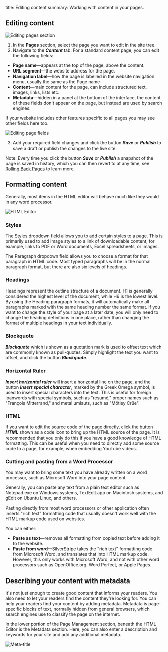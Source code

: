 title: Editing content
summary: Working with content in your pages.

## Editing content

![Editing pages section](/_images/content-editing.png)

1. In the **Pages** section, select the page you want to edit in the site tree.
2. Navigate to the ***Content*** tab. For a standard content page, you can edit the following fields:

 * **Page name**—appears at the top of the page, above the content.
 * **URL segment**—the website address for the page.
 * **Navigation label**—how the page is labelled in the website navigation menu, usually the same as the Page name
 * **Content**—main content for the page, can include structured text, images, links, lists etc.
 * **Metadata**—hidden in a panel at the bottom of the interface, the content of these fields don't appear on the page, but instead are used by search engines.

<div class="note" markdown="1">If your website includes other features specific to all pages you may see other fields here too.</div>

![Editing page fields](/_images/page-fields.png)

3. Add your required field changes and click the button ***Save*** or ***Publish*** to save a draft or publish the changes to the live site.

Note: Every time you click the button ***Save*** or ***Publish*** a snapshot of the page is saved in history, which you can then revert to at any time, see [Rolling Back Pages](../pages/rolling_back_pages) to learn more.

## Formatting content

Generally, most items in the HTML editor will behave much like they would in any word processor.

![HTML Editor](/_images/formatting-content.png)

### Styles

The Styles dropdown field allows you to add certain styles to a page. This is primarily used to add image styles to a link of downloadable content, for example, links to PDF or Word documents, Excel spreadsheets, or images.

The Paragraph dropdown field allows you to choose a format for that paragraph in HTML code. Most typed paragraphs will be in the normal paragraph format, but there are also six levels of headings.

### Headings

Headings represent the outline structure of a document. H1 is generally considered the highest level of the document, while H6 is the lowest level. By using the Heading paragraph formats, it will automatically make all paragraphs marked with the same heading number the same format. If you want to change the style of your page at a later date, you will only need to change the heading definitions in one place, rather than changing the format of multiple headings in your text individually.

### Blockquote

***Blockquote*** which is shown as a quotation mark is used to offset text which are commonly known as pull-quotes. Simply highlight the text you want to offset, and click the button ***Blockquote***.

### Horizontal Ruler

***Insert horizontal ruler*** will insert a horizontal line on the page, and the button ***Insert special character***, marked by the Greek Omega symbol, is used to insert special characters into the text. This is useful for foreign loanwords with special symbols, such as "resumé," proper names such as "François Mitterrand," and metal umlauts, such as "Mötley Crüe".

### HTML

If you want to edit the source code of the page directly, click the button ***HTML*** shown as a code icon to bring up the HTML source of the page. It is recommended that you only do this if you have a good knowledge of HTML formatting. This can be useful when you need to directly add some source code to a page, for example, when embedding YouTube videos.

<!-- to do add note about using the HTML code button, possibly add image -->

### Cutting and pasting from a Word Processor

You may want to bring some text you have already written on a word processor, such as Microsoft Word into your page content.

Generally, you can paste any text from a plain text editor such as Notepad.exe on Windows systems, TextEdit.app on Macintosh systems, and gEdit on Ubuntu Linux, and others.

Pasting directly from most word processors or other application often inserts "rich text" formatting code that usually doesn't work well with the HTML markup code used on websites.

You can either:
* **Paste as text**—removes all formatting from copied text before adding it to the website.
* **Paste from word**—SilverStripe takes the "rich text" formatting code from Microsoft Word, and translates that into HTML markup code. However, this only works with Microsoft Word, and not with other word processors such as OpenOffice.org, Word Perfect, or Apple Pages.

## Describing your content with metadata

It's not just enough to create good content that informs your readers. You also need to let your readers find the content they're looking for. You can help your readers find your content by adding metadata. Metadata is page-specific blocks of text, normally hidden from general browsers, which search engines use to classify the page on the internet.

In the lower portion of the Page Management section, beneath the HTML Editor is the Metadata section. Here, you can also enter a description and keywords for your site and add any additional metadata.

![Meta-title](/_images/meta-title.png)
